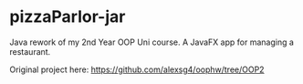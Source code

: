 # pizzaParlor-jar
Java rework of my 2nd Year OOP Uni course. A JavaFX app for managing a restaurant.

Original project here: https://github.com/alexsg4/oophw/tree/OOP2
